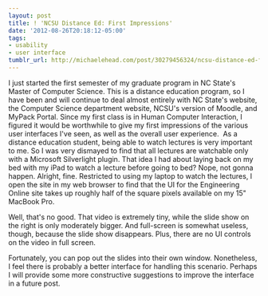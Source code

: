 ```yaml
---
layout: post
title: ! 'NCSU Distance Ed: First Impressions'
date: '2012-08-26T20:18:12-05:00'
tags:
- usability
- user interface
tumblr_url: http://michaelehead.com/post/30279456324/ncsu-distance-ed-first-impressions
---
```

I just started the first semester of my graduate program in NC State's Master of Computer Science. This is a distance education program, so I have been and will continue to deal almost entirely with NC State's website, the Computer Science department website, NCSU's version of Moodle, and MyPack Portal. Since my first class is in Human Computer Interaction, I figured it would be worthwhile to give my first impressions of the various user interfaces I've seen, as well as the overall user experience. 
As a distance education student, being able to watch lectures is very important to me. So I was very dismayed to find that all lectures are watchable only with a Microsoft Silverlight plugin. That idea I had about laying back on my bed with my iPad to watch a lecture before going to bed? Nope, not gonna happen.
Alright, fine. Restricted to using my laptop to watch the lectures, I open the site in my web browser to find that the UI for the Engineering Online site takes up roughly half of the square pixels available on my 15" MacBook Pro. 

Well, that's no good. That video is extremely tiny, while the slide show on the right is only moderately bigger. And full-screen is somewhat useless, though, because the slide show disappears. Plus, there are no UI controls on the video in full screen. 

Fortunately, you can pop out the slides into their own window. Nonetheless, I feel there is probably a better interface for handling this scenario. Perhaps I will provide some more constructive suggestions to improve the interface in a future post. 
